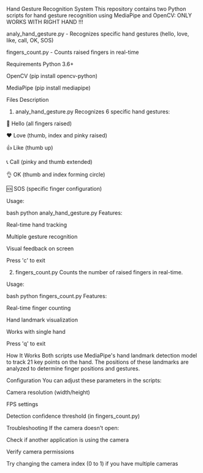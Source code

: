 Hand Gesture Recognition System
This repository contains two Python scripts for hand gesture recognition using MediaPipe and OpenCV:
ONLY WORKS WITH RIGHT HAND !!!

analy_hand_gesture.py - Recognizes specific hand gestures (hello, love, like, call, OK, SOS)

fingers_count.py - Counts raised fingers in real-time

Requirements
Python 3.6+

OpenCV (pip install opencv-python)

MediaPipe (pip install mediapipe)

Files Description
1. analy_hand_gesture.py
Recognizes 6 specific hand gestures:

👋 Hello (all fingers raised)

❤️ Love (thumb, index and pinky raised)

👍 Like (thumb up)

📞 Call (pinky and thumb extended)

👌 OK (thumb and index forming circle)

🆘 SOS (specific finger configuration)

Usage:

bash
python analy_hand_gesture.py
Features:

Real-time hand tracking

Multiple gesture recognition

Visual feedback on screen

Press 'c' to exit

2. fingers_count.py
Counts the number of raised fingers in real-time.

Usage:

bash
python fingers_count.py
Features:

Real-time finger counting

Hand landmark visualization

Works with single hand

Press 'q' to exit

How It Works
Both scripts use MediaPipe's hand landmark detection model to track 21 key points on the hand. The positions of these landmarks are analyzed to determine finger positions and gestures.

Configuration
You can adjust these parameters in the scripts:

Camera resolution (width/height)

FPS settings

Detection confidence threshold (in fingers_count.py)

Troubleshooting
If the camera doesn't open:

Check if another application is using the camera

Verify camera permissions

Try changing the camera index (0 to 1) if you have multiple cameras
